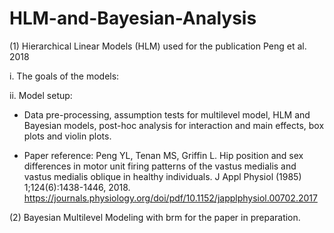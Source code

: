 # HLM-and-Bayesian-Analysis
(1) Hierarchical Linear Models (HLM) used for the publication Peng et al. 2018 

i. The goals of the models:


ii. Model setup:




- Data pre-processing, assumption tests for multilevel model, HLM and Bayesian models, post-hoc analysis for interaction and main effects, box plots and violin plots.



- Paper reference: 
Peng YL, Tenan MS, Griffin L. Hip position and sex differences in motor unit firing patterns of the vastus medialis and vastus medialis oblique in healthy individuals. J Appl Physiol (1985) 1;124(6):1438-1446, 2018.
https://journals.physiology.org/doi/pdf/10.1152/japplphysiol.00702.2017


(2) Bayesian Multilevel Modeling with brm for the paper in preparation.

